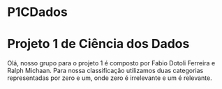 # P1CDados 

# Projeto 1 de Ciência dos Dados

Olá, nosso grupo para o projeto 1 é composto por Fabio Dotoli Ferreira e Ralph Michaan.
Para nossa classificação utilizamos duas categorias representadas por zero e um, onde zero é irrelevante e um é relevante.